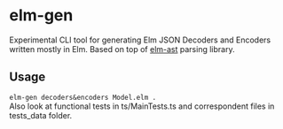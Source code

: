 # elm-gen
Experimental CLI tool for generating Elm JSON Decoders and Encoders written mostly in Elm. 
Based on top of [elm-ast](https://github.com/Bogdanp/elm-ast) parsing library.

## Usage
`elm-gen decoders&encoders Model.elm .`  
Also look at functional tests in ts/MainTests.ts and correspondent files in tests_data folder.
